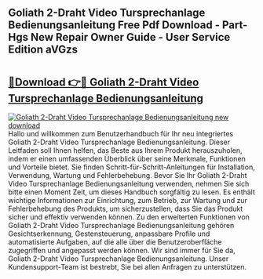 ## Goliath 2-Draht Video Tursprechanlage Bedienungsanleitung Free Pdf Download - Part-Hgs New Repair Owner Guide - User Service Edition aVGzs

# <h2><a href="http://df3k00y.blite.top/?on=Goliath+2-Draht+Video+Tursprechanlage+Bedienungsanleitung">🔗Download 👉🔴 Goliath 2-Draht Video Tursprechanlage Bedienungsanleitung</a></h2>

[![Goliath 2-Draht Video Tursprechanlage Bedienungsanleitung new download](https://i.imgur.com/lujVjoI.png)](http://df3k00y.blite.top/?on=Goliath+2-Draht+Video+Tursprechanlage+Bedienungsanleitung)
Hallo und willkommen zum Benutzerhandbuch für Ihr neu integriertes Goliath 2-Draht Video Tursprechanlage Bedienungsanleitung. Dieser Leitfaden soll Ihnen helfen, das Beste aus Ihrem Produkt herauszuholen, indem er einen umfassenden Überblick über seine Merkmale, Funktionen und Vorteile bietet. Sie finden Schritt-für-Schritt-Anleitungen für Installation, Verwendung, Wartung und Fehlerbehebung. Bevor Sie Ihr Goliath 2-Draht Video Tursprechanlage Bedienungsanleitung verwenden, nehmen Sie sich bitte einen Moment Zeit, um dieses Handbuch sorgfältig zu lesen. Es enthält wichtige Informationen zur Einrichtung, zum Betrieb, zur Wartung und zur Fehlerbehebung des Produkts, um sicherzustellen, dass Sie das Produkt sicher und effektiv verwenden können. Zu den erweiterten Funktionen von Goliath 2-Draht Video Tursprechanlage Bedienungsanleitung gehören Gesichtserkennung, Gestensteuerung, anpassbare Profile und automatisierte Aufgaben, auf die alle über die Benutzeroberfläche zugegriffen und angepasst werden können. Wir sind immer für Sie da, Goliath 2-Draht Video Tursprechanlage Bedienungsanleitung. Unser Kundensupport-Team ist bestrebt, Sie bei allen Anfragen zu unterstützen.
